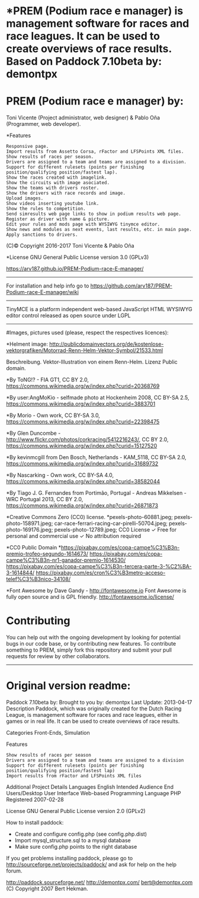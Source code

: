 # *PREM (Podium race e manager) is management software for races and race leagues. It can be used to create overviews of race results. Based on Paddock 7.10beta by: demontpx


# PREM (Podium race e manager) by:
Toni Vicente (Project administrator, web designer) & Pablo Oña (Programmer, web developer).

*Features

    Responsive page.
    Import results from Assetto Corsa, rFactor and LFSPoints XML files.
    Show results of races per season.
    Drivers are assigned to a team and teams are assigned to a division.
    Support for different rulesets (points per finishing position/qualifying position/fastest lap).
    Show the races created with imagelink.
    Show the circuits with image asociated.
    Show the teams with drivers roster.
    Show the drivers with race records and image.
    Upload images.
    Show videos inserting youtube link.
    Show the rules to competition.
    Send simresults web page links to show in podium results web page.
    Register as driver with name & picture.
    Edit your rules and mods page with WYSIWYG tinymce editor.
    Show news and modules as next events, last results, etc. in main page.
    Apply sanctions to drivers.
    
    
(C)© Copyright 2016-2017 Toni Vicente & Pablo Oña

*License
GNU General Public License version 3.0 (GPLv3)

https://arv187.github.io/PREM-Podium-race-E-manager/

---
For installation and help info go to https://github.com/arv187/PREM-Podium-race-E-manager/wiki

---

TinyMCE is a platform independent web-based JavaScript HTML WYSIWYG
editor control released as open source under LGPL

---
#Images, pictures used (please, respect the respectives licences):

*Helment image:
http://publicdomainvectors.org/de/kostenlose-vektorgrafiken/Motorrad-Renn-Helm-Vektor-Symbol/21533.html

Beschreibung. Vektor-Illustration von einem Renn-Helm. Lizenz Public domain.


*By ToNG!? - FIA GT1, CC BY 2.0, https://commons.wikimedia.org/w/index.php?curid=20368769

*By user:AngMoKio - selfmade photo at Hockenheim 2008, CC BY-SA 2.5, https://commons.wikimedia.org/w/index.php?curid=3883701

*By Morio - Own work, CC BY-SA 3.0, https://commons.wikimedia.org/w/index.php?curid=22398475

*By Glen Duncombe - http://www.flickr.com/photos/corkracing/5412216243/, CC BY 2.0, https://commons.wikimedia.org/w/index.php?curid=15127520

*By kevinmcgill from Den Bosch, Netherlands - KAM_5118, CC BY-SA 2.0, https://commons.wikimedia.org/w/index.php?curid=31689732

*By Nascarking - Own work, CC BY-SA 4.0, https://commons.wikimedia.org/w/index.php?curid=38582044

*By Tiago J. G. Fernandes from Portimão, Portugal - Andreas Mikkelsen - WRC Portugal 2013, CC BY 2.0, https://commons.wikimedia.org/w/index.php?curid=26871873

*Creative Commons Zero (CC0) license.
*pexels-photo-60881.jpeg; pexels-photo-158971.jpeg; car-race-ferrari-racing-car-pirelli-50704.jpeg; pexels-photo-169176.jpeg;
pexels-photo-12789.jpeg; CC0 License ✓ Free for personal and commercial use ✓ No attribution required

*CC0 Public Domain
*https://pixabay.com/es/copa-campe%C3%B3n-premio-trofeo-segundo-1614673/
https://pixabay.com/es/copa-campe%C3%B3n-nr1-ganador-premio-1614530/
https://pixabay.com/es/copa-campe%C3%B3n-tercera-parte-3-%C2%BA-3-1614844/
https://pixabay.com/es/cron%C3%B3metro-acceso-telef%C3%B3nico-34108/

*Font Awesome by Dave Gandy - http://fontawesome.io
Font Awesome is fully open source and is GPL friendly. http://fontawesome.io/license/ 

# Contributing

You can help out with the ongoing development by looking for potential bugs in our code base, or by contributing new features. To contribute something to PREM, simply fork this repository and submit your pull requests for review by other collaborators.

---




# Original version readme:

Paddock 7.10beta by:
Brought to you by: demontpx
Last Update: 2013-04-17
 Description  Paddock, which was originally created for the Dutch Racing League, is management software for races and race leagues, either in games or in real life. It can be used to create overviews of race results.


Categories
Front-Ends, Simulation


Features

    Show results of races per season
    Drivers are assigned to a team and teams are assigned to a division
    Support for different rulesets (points per finishing position/qualifying position/fastest lap)
    Import results from rFactor and LFSPoints XML files

Additional Project Details
Languages
English
Intended Audience
End Users/Desktop
User Interface
Web-based
Programming Language
PHP
Registered
2007-02-28

License
GNU General Public License version 2.0 (GPLv2)

How to install paddock:

- Create and configure config.php (see config.php.dist)
- Import mysql_structure.sql to a mysql database
- Make sure config.php points to the right database


If you get problems installing paddock, please go to http://sourceforge.net/projects/paddock/ and ask for help on the help forum.

http://paddock.sourceforge.net/
http://demontpx.com/
bert@demontpx.com
(C) Copyright 2007 Bert Hekman.

